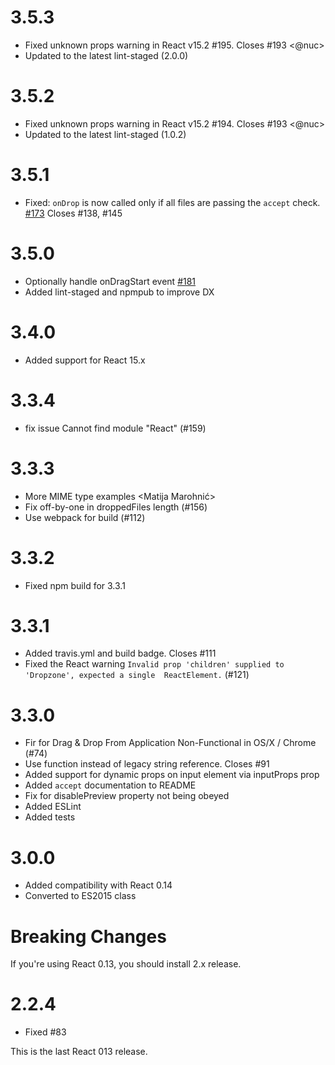 # 3.5.3

- Fixed unknown props warning in React v15.2 #195. Closes #193 <@nuc>
- Updated to the latest lint-staged (2.0.0)

# 3.5.2

- Fixed unknown props warning in React v15.2 #194. Closes #193 <@nuc>
- Updated to the latest lint-staged (1.0.2)

# 3.5.1

* Fixed: `onDrop` is now called only if all files are passing the `accept` check. [#173](https://github.com/okonet/react-dropzone/pull/173) Closes #138, #145

# 3.5.0

* Optionally handle onDragStart event [#181](https://github.com/okonet/react-dropzone/pull/181)
* Added lint-staged and npmpub to improve DX

# 3.4.0

* Added support for React 15.x <Nuno Campos>

# 3.3.4

* fix issue Cannot find module "React" (#159) <Jonathan Sanchez Pando>

# 3.3.3

* More MIME type examples <Matija Marohnić>
* Fix off-by-one in droppedFiles length (#156) <BJTerry>
* Use webpack for build (#112) <Ville Lindholm>

# 3.3.2

* Fixed npm build for 3.3.1

# 3.3.1

* Added travis.yml and build badge. Closes #111 <Andrey Okonetchnikov>
* Fixed the React warning `Invalid prop 'children' supplied to 'Dropzone', expected a single 
ReactElement.` (#121) <Marnus Weststrate>

# 3.3.0

* Fir for Drag & Drop From Application Non-Functional in OS/X / Chrome (#74) <newsiberian>
* Use function instead of legacy string reference. Closes #91 <Andrey Okonetchnikov>
* Added support for dynamic props on input element via inputProps prop <Ben Daley>
* Added `accept` documentation to README <xabikos>
* Fix for disablePreview property not being obeyed <Frank Wallis>
* Added ESLint
* Added tests

# 3.0.0

* Added compatibility with React 0.14
* Converted to ES2015 class

Breaking Changes
====

If you're using React 0.13, you should install 2.x release.

# 2.2.4

* Fixed #83 

This is the last React 013 release.
